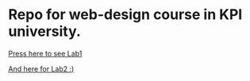 # Repo for web-design course in KPI university.

[Press here to see Lab1](https://antohka151.github.io/lab1/)

[And here for Lab2 :)](https://antohka151.github.io/lab2/)

